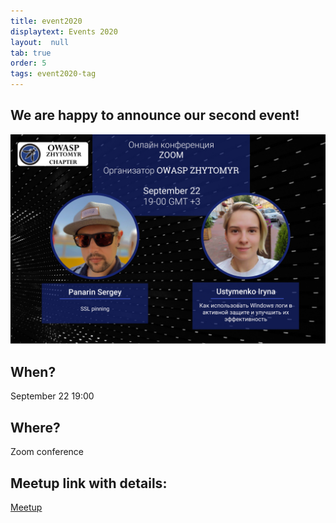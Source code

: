 ```yaml
---
title: event2020
displaytext: Events 2020
layout:  null
tab: true
order: 5
tags: event2020-tag
---
```


## We are happy to announce our second event!

![OWASP ZHYTOMYR 2020](assets/images/meetup/OWASP_promo2.jpg "OWASP Zhytomyr 2020")

## When?
September 22
19:00

## Where?
Zoom conference

## Meetup link with details:
[Meetup](https://www.meetup.com/OWASP-Zhytomyr-Chapter/events/273139282/?isFirstPublish=true)